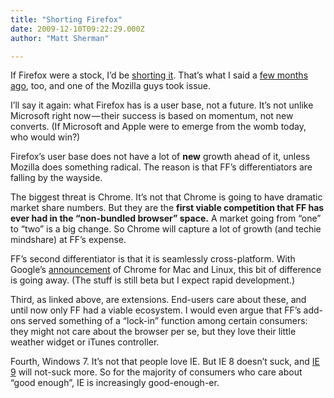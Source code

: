 ```yaml
---
title: "Shorting Firefox"
date: 2009-12-10T09:22:29.000Z
author: "Matt Sherman"

---
```


If Firefox were a stock, I’d be [shorting it](http://www.techcrunch.com/2009/12/10/chrome-firefox/). That’s what I said a [few months ago](/blog/post/Firefox-has-a-user-base-does-it-have-a-future.aspx), too, and one of the Mozilla guys took issue.

I’ll say it again: what Firefox has is a user base, not a future. It’s not unlike Microsoft right now — their success is based on momentum, not new converts. (If Microsoft and Apple were to emerge from the womb today, who would win?)

Firefox’s user base does not have a lot of **new** growth ahead of it, unless Mozilla does something radical. The reason is that FF’s differentiators are falling by the wayside.

The biggest threat is Chrome. It’s not that Chrome is going to have dramatic market share numbers. But they are the **first viable competition that FF has ever had in the “non-bundled browser” space.** A market going from “one” to “two” is a big change. So Chrome will capture a lot of growth (and techie mindshare) at FF’s expense.

FF’s second differentiator is that it is seamlessly cross-platform. With Google’s [announcement](http://www.techcrunch.com/2009/12/08/google-chrome-mac-here/) of Chrome for Mac and Linux, this bit of difference is going away. (The stuff is still beta but I expect rapid development.)

Third, as linked above, are extensions. End-users care about these, and until now only FF had a viable ecosystem. I would even argue that FF’s add-ons served something of a “lock-in” function among certain consumers: they might not care about the browser per se, but they love their little weather widget or iTunes controller.

Fourth, Windows 7. It’s not that people love IE. But IE 8 doesn’t suck, and [IE 9](http://blogs.msdn.com/ie/archive/2009/11/18/an-early-look-at-ie9-for-developers.aspx) will not-suck more. So for the majority of consumers who care about “good enough”, IE is increasingly good-enough-er.
